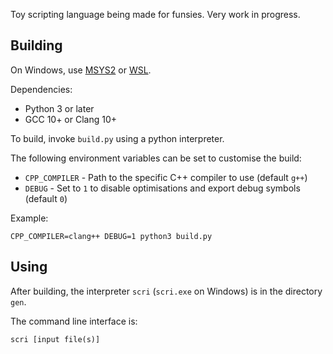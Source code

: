 Toy scripting language being made for funsies. Very work in progress.

## Building

On Windows, use [MSYS2](https://www.msys2.org/) or [WSL](https://learn.microsoft.com/en-us/windows/wsl).

Dependencies:
- Python 3 or later
- GCC 10+ or Clang 10+

To build, invoke `build.py` using a python interpreter.

The following environment variables can be set to customise the build:
- `CPP_COMPILER` - Path to the specific C++ compiler to use (default `g++`)
- `DEBUG` - Set to `1` to disable optimisations and export debug symbols (default `0`)

Example:
```
CPP_COMPILER=clang++ DEBUG=1 python3 build.py
```

## Using

After building, the interpreter `scri` (`scri.exe` on Windows) is in the directory `gen`.

The command line interface is:
```
scri [input file(s)]
```
